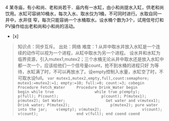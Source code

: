 4
某寺庙，有小和尚、老和尚若干．庙内有一水缸，由小和尚提水入缸，供老和尚饮用。水缸可容纳10桶水，每次入水、取水仅为1桶，不可同时进行。水取自同一井中，水井径
窄，每次只能容纳一个水桶取水。设水桶个数为3个，试用信号灯和PV操作给出老和尚和小和尚的活动。
- [x]  

> 知识点：同步互斥。
> 出处：网络
> 难度：1
> 从井中取水并放入水缸是一个连续的动作可以视为一个进程，从缸中取水为另一个进程。
> 设水井和水缸为临界资源，引入mutex1,mutex2；三个水桶无论从井中取水还是放入水缸中都一次一个，应该给他们一个信号量count，抢不到水桶的进程只好
> 为等待，水缸满了时，不可以再放水了。设empty控制入水量，水缸空了时，不可取水设full。
>     ```
>     var mutex1,mutex2,empty,full,count:semaphore;
>     mutex1:=mutex2:=1;
>     empty:=10;
>     full:=0;
>     count:=3;
>     cobegin
>       Procedure Fetch_Water     Procedure Drink_Water
>         begin                     begin
>         while true                  while true
>           p(empty);                   p(full);
>           P(count);                   p(count);
>           P(mutex1);                  p(mutex2);
>             Get Water;                  Get water and
>           v(mutex1);                    Drink water;
>           P(mutex2);                  p(mutex2);
>           pure water into the jar;    v(empty);
>           v(mutex2);                  v(count);
>           v(count);                 end
>           v(full);
>         end
>     coend
>     coend
>     ```
>     
